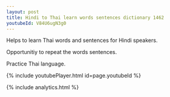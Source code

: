 ```yaml
---
layout: post
title: Hindi to Thai learn words sentences dictionary 1462 
youtubeId: V84U6ugN3g0
---
```

 
 
Helps to learn Thai words and sentences for Hindi speakers.

Opportunitiy to repeat the words sentences. 

Practice Thai language. 
 
{% include youtubePlayer.html id=page.youtubeId %}
 
 
{% include analytics.html %}